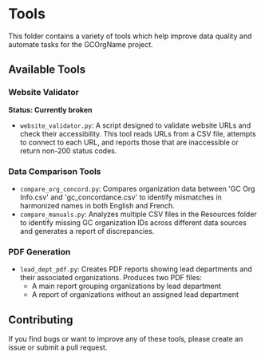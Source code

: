 # Tools

This folder contains a variety of tools which help improve data quality and automate tasks for the GCOrgName project.

## Available Tools

### Website Validator
**Status: Currently broken**
- `website_validator.py`: A script designed to validate website URLs and check their accessibility. This tool reads URLs from a CSV file, attempts to connect to each URL, and reports those that are inaccessible or return non-200 status codes.

### Data Comparison Tools
- `compare_org_concord.py`: Compares organization data between 'GC Org Info.csv' and 'gc_concordance.csv' to identify mismatches in harmonized names in both English and French.
- `compare_manuals.py`: Analyzes multiple CSV files in the Resources folder to identify missing GC organization IDs across different data sources and generates a report of discrepancies.

### PDF Generation
- `lead_dept_pdf.py`: Creates PDF reports showing lead departments and their associated organizations. Produces two PDF files:
  - A main report grouping organizations by lead department
  - A report of organizations without an assigned lead department

## Contributing

If you find bugs or want to improve any of these tools, please create an issue or submit a pull request.